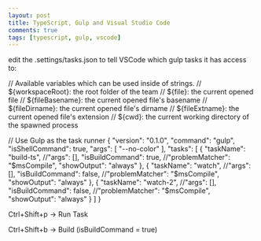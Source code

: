 ```yaml
---
layout: post
title: TypeScript, Gulp and Visual Studio Code
comments: true
tags: [typescript, gulp, vscode]
---
```


edit the .settings/tasks.json to tell VSCode which gulp tasks it has access to:

// Available variables which can be used inside of strings.
// ${workspaceRoot}: the root folder of the team
// ${file}: the current opened file
// ${fileBasename}: the current opened file's basename
// ${fileDirname}: the current opened file's dirname
// ${fileExtname}: the current opened file's extension
// ${cwd}: the current working directory of the spawned process

// Use Gulp as the task runner
{
    "version": "0.1.0",
    "command": "gulp",
    "isShellCommand": true,
    "args": [
        "--no-color"
    ],
    "tasks": [
        {
            "taskName": "build-ts",
            //"args": [],
            "isBuildCommand": true,
            //"problemMatcher": "$msCompile",
			"showOutput": "always"
        },
		{
            "taskName": "watch",
            //"args": [],
            "isBuildCommand": false,
            //"problemMatcher": "$msCompile",
			"showOutput": "always"
        },
		{
            "taskName": "watch-2",
            //"args": [],
            "isBuildCommand": false,
            //"problemMatcher": "$msCompile",
			"showOutput": "always"
        }
    ]
}

Ctrl+Shift+p -> Run Task

Ctrl+Shift+b -> Build (isBuildCommand = true)